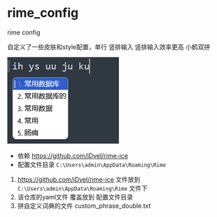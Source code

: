 # rime_config
rime config

自定义了一些皮肤和style配置，单行 竖排输入 竖排输入效率更高 小鹤双拼

![alt text](image.png)

- 依赖 https://github.com/iDvel/rime-ice
- 配置文件目录 `C:\Users\admin\AppData\Roaming\Rime`

1. https://github.com/iDvel/rime-ice 文件放到 `C:\Users\admin\AppData\Roaming\Rime` 文件下
2. 该仓库的yaml文件 覆盖放到 配置文件目录
3. 拼自定义词典的文件 custom_phrase_double.txt